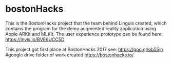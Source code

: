 # bostonHacks
This is the BostonHacks project that the team behind Linguis created, which contains the program for the demo augmented
reality application using Apple ARKit and MLKit. The user experience prototype can be found here: https://invis.io/BVE6UCC5D

This project got first place at BostonHacks 2017 see:
https://goo.gl/ob55jn                #google drive folder of work created
https://bostonhacks.io/
